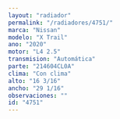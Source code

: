 ```yaml
---
layout: "radiador"
permalink: "/radiadores/4751/"
marca: "Nissan"
modelo: "X Trail"
ano: "2020"
motor: "L4 2.5"
transmision: "Automática"
parte: "214604CL0A"
clima: "Con clima"
alto: "16 3/16"
ancho: "29 1/16"
observaciones: ""
id: "4751"
---
```


